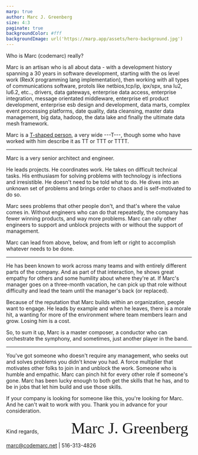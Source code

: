 ```yaml
---
marp: true
author: Marc J. Greenberg
size: 4:3
paginate: true
backgroundColor: #fff
backgroundImage: url('https://marp.app/assets/hero-background.jpg')
---
```


Who is Marc (codemarc) really?

Marc is an artisan who is all about data - with a development history spanning a 30 years in software development, starting with the os level work (RexX programming lang implementation), then working with all types of communications software, protols like netbios,tcp/ip, ipx/spx, sna lu2, lu6.2, etc.., drivers, data gateways, enterprise data access, enterprise integration, message orientated middleware, enterprise etl product development, enterprise esb design and development, data marts, complex event processing platforms, date quality, data cleansing, master data management, big data, hadoop, the data lake and finally the ultimate data mesh framework.

Marc is a [T-shaped person][1], a very wide ---T---, though some who have worked with him describe it as TT or TTT or TTTT. 

---

Marc is a very senior architect and engineer.

He leads projects. He coordinates work. He takes on difficult technical tasks. His enthusiasm for solving problems with technology is infections and irresistible. He doesn't need to be told what to do. He dives into an unknown set of problems and brings order to chaos and is self-motivated to do so.

Marc sees problems that other people don't, and that's where the value comes in. Without engineers who can do that repeatedly, the company has fewer winning products, and way more problems. Marc can rally other engineers to support and unblock projects with or without the support of management.

Marc can lead from above, below, and from left or right to accomplish whatever needs to be done. 

---

He has been known to work across many teams and with entirely different parts of the company. And as part of that interaction, he shows great empathy for others and some humility about where they're at. If Marc's manager goes on a three-month vacation, he can pick up that role without difficulty and lead the team until the manager's back (or replaced).

Because of the reputation that Marc builds within an organization, people want to engage. He leads by example and when he leaves, there is a morale hit, a wanting for more of the environment where team members learn and grow. Losing him is a cost.

So, to sum it up, Marc is a master composer, a conductor who can orchestrate the symphony, and sometimes, just another player in the band.

---
You've got someone who doesn't require any management, who seeks out and solves problems you didn't know you had. A force multiplier that motivates other folks to join in and unblock the work. Someone who is humble and empathic. Marc can pinch hit for every other role if someone's gone. Marc has been lucky enough to both get the skills that he has, and to be in jobs that let him build and use those skills.

If your company is looking for someone like this, you're looking for Marc. And he can't wait to work with you. Thank you in advance for your consideration.

Kind regards, <font style="font-family:Brush Script MT;font-size:32pt;margin-left:84px">Marc J. Greenberg</font>

marc@codemarc.net | 516-313-4826
<!-- REFERENCES -->

[1]: https://www.forbes.com/sites/lisabodell/2020/08/28/futurethink-forecasts-t-shaped-teams-are-the-future-of-work/?sh=2b816eba5fde
